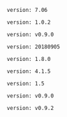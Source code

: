             version: 7.06

             version: 1.0.2

             version: v0.9.0

             version: 20180905

             version: 1.8.0

             version: 4.1.5

             version: 1.5

             version: v0.9.0

             version: v0.9.2

